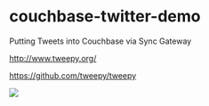 # couchbase-twitter-demo
Putting Tweets into Couchbase via Sync Gateway


http://www.tweepy.org/

https://github.com/tweepy/tweepy

<img src="img/mobile-couchbase-magento-hpcc-systems.png">